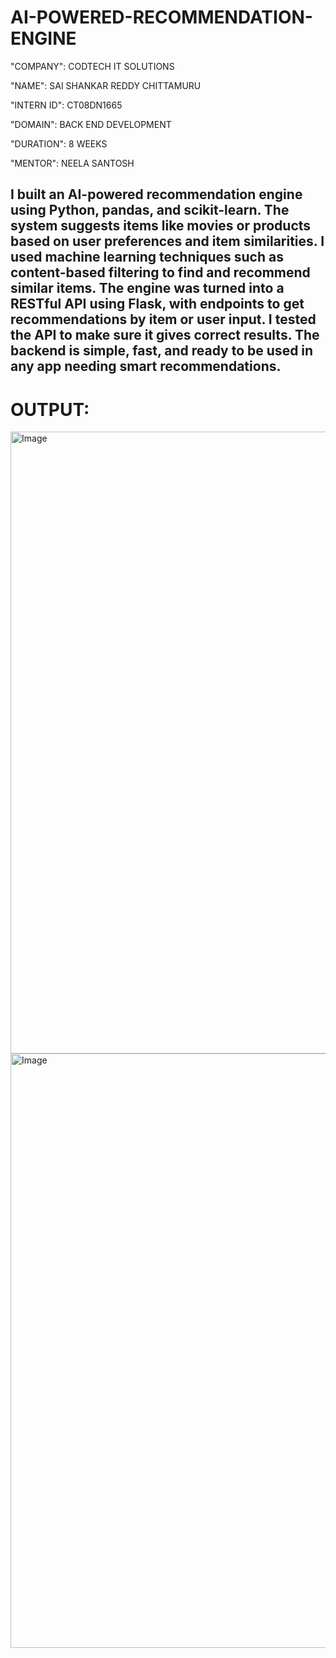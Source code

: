 # AI-POWERED-RECOMMENDATION-ENGINE

"COMPANY": CODTECH IT SOLUTIONS

"NAME": SAI SHANKAR REDDY CHITTAMURU

"INTERN ID": CT08DN1665

"DOMAIN": BACK END DEVELOPMENT

"DURATION": 8 WEEKS

"MENTOR": NEELA SANTOSH

## I built an AI-powered recommendation engine using Python, pandas, and scikit-learn. The system suggests items like movies or products based on user preferences and item similarities. I used machine learning techniques such as content-based filtering to find and recommend similar items. The engine was turned into a RESTful API using Flask, with endpoints to get recommendations by item or user input. I tested the API to make sure it gives correct results. The backend is simple, fast, and ready to be used in any app needing smart recommendations.

# OUTPUT:

<img width="1918" height="995" alt="Image" src="https://github.com/user-attachments/assets/4f52c8aa-6195-43fa-85ee-b8b20b6048d9" />
<img width="1919" height="951" alt="Image" src="https://github.com/user-attachments/assets/406c0a2b-895b-4e90-ae4e-dc1431da61f9" />
